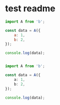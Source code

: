 # test readme

```js
import A from 'b';

const data = A({
	a: 1,
	b: 2,
});

console.log(data);

```

```ts

import A from 'b';

const data = A({
	a: 1,
	b: 2,
});

console.log(data);

```
